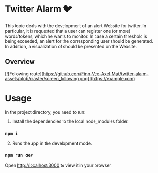 # Twitter Alarm 🐦

This topic deals with the development of an alert Website for twitter. In particular, it is requested that a user can register one (or more) words/tokens, which he wants to monitor. In case a certain threshold is being exceeded, an alert for the corresponding user should be generated. In addition, a visualization of should be presented on the Website.

## Overview

[![Following route][https://github.com/Finn-Vee-Axel-Mat/twitter-alarm-assets/blob/master/screen_following.png]](https://example.com)

# Usage

In the project directory, you need to run:

1. Install the dependencies to the local node_modules folder.
### `npm i`

2. Runs the app in the development mode.
### `npm run dev`

Open [http://localhost:3000](http://localhost:3000) to view it in your browser.



